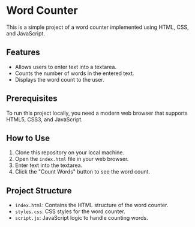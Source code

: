 # Word Counter

This is a simple project of a word counter implemented using HTML, CSS, and JavaScript.

## Features

- Allows users to enter text into a textarea.
- Counts the number of words in the entered text.
- Displays the word count to the user.

## Prerequisites

To run this project locally, you need a modern web browser that supports HTML5, CSS3, and JavaScript.

## How to Use

1. Clone this repository on your local machine.
2. Open the `index.html` file in your web browser.
3. Enter text into the textarea.
4. Click the "Count Words" button to see the word count.

## Project Structure

- `index.html`: Contains the HTML structure of the word counter.
- `styles.css`: CSS styles for the word counter.
- `script.js`: JavaScript logic to handle counting words.

